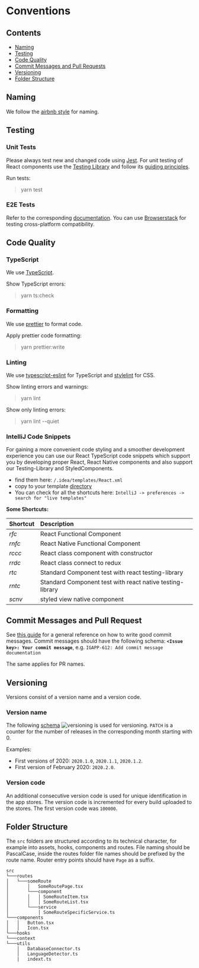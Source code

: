 # Conventions

## Contents

- [Naming](#naming)
- [Testing](#testing)
- [Code Quality](#code-quality)
- [Commit Messages and Pull Requests](#commit-messages-and-pull-request)
- [Versioning](#versioning)
- [Folder Structure](#folder-structure)

## Naming

We follow the [airbnb style](https://github.com/airbnb/javascript/tree/master/react) for naming.

## Testing

### Unit Tests

Please always test new and changed code using [Jest](https://jestjs.io/).
For unit testing of React components use the [Testing Library](https://testing-library.com) and follow its [guiding principles](https://testing-library.com/docs/guiding-principles).

Run tests:

> yarn test

### E2E Tests

Refer to the corresponding [documentation](e2e-tests.md).
You can use [Browserstack](https://www.browserstack.com) for testing cross-platform compatibility.

## Code Quality

### TypeScript

We use [TypeScript](https://www.typescriptlang.org/).

Show TypeScript errors:

> yarn ts:check

### Formatting

We use [prettier](https://prettier.io) to format code.

Apply prettier code formatting:

> yarn prettier:write

### Linting

We use [typescript-eslint](https://github.com/typescript-eslint/typescript-eslint) for TypeScript and [stylelint](https://stylelint.io/) for CSS.

Show linting errors and warnings:

> yarn lint

Show only linting errors:

> yarn lint --quiet

### IntelliJ Code Snippets

For gaining a more convenient code styling and a smoother development experience you can use our React TypeScript code
snippets which support you by developing proper React, React Native components and also support our Testing-Library and
StyledComponents.

- find them here: `/.idea/templates/React.xml`
- copy to your
  template [directory](https://www.jetbrains.com/help/idea/directories-used-by-the-ide-to-store-settings-caches-plugins-and-logs.html#config-directory)
- You can check for all the shortcuts here: `IntelliJ -> preferences -> search for "live templates"`

**Some Shortcuts:**

| Shortcut | Description                                               |
| :------- | :-------------------------------------------------------- |
| _rfc_    | React Functional Component                                |
| _rnfc_   | React Native Functional Component                         |
| _rccc_   | React class component with constructor                    |
| _rrdc_   | React class connect to redux                              |
| _rtc_    | Standard Component test with react testing-library        |
| _rntc_   | Standard Component test with react native testing-library |
| _scnv_   | styled view native component                              |

## Commit Messages and Pull Request

See [this guide](https://github.com/erlang/otp/wiki/Writing-good-commit-messages) for a general reference on how to
write good commit messages. Commit messages should have the following schema:
**`<Issue key>: Your commit message`**, e.g. `IGAPP-612: Add commit message documentation`

The same applies for PR names.

## Versioning

Versions consist of a version name and a version code.

### Version name

The following [schema](https://calver.org/) ![versioning](https://img.shields.io/badge/calver-YYYY.MM.PATCH-22bfda.svg)
is used for versioning.
`PATCH` is a counter for the number of releases in the corresponding month starting with 0.

Examples:

- First versions of 2020: `2020.1.0`, `2020.1.1`, `2020.1.2`.
- First version of February 2020: `2020.2.0`.

### Version code

An additional consecutive version code is used for unique identification in the app stores. The version code is
incremented for every build uploaded to the stores. The first version code was `100000`.

## Folder Structure

The `src` folders are structured according to its technical character, for example into assets, hooks, components and
routes. File naming should be PascalCase, inside the routes folder file names should be prefixed by the route name.
Router entry points should have `Page` as a suffix.

```
src
└───routes
│   └───someRoute
│       │   SomeRoutePage.tsx
│       └───component
│       │   │ SomeRouteItem.tsx
│       │   │ SomeRouteList.tsx
│       └───service
│           │ SomeRouteSpecificService.ts
└───components
│   │   Button.tsx
│   │   Icon.tsx
└───hooks
└───context
└───utils
    │   DatabaseConnector.ts
    │   LanguageDetector.ts
    |   indext.ts
```
